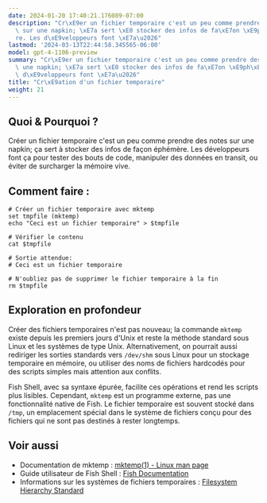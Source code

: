```yaml
---
date: 2024-01-20 17:40:21.176089-07:00
description: "Cr\xE9er un fichier temporaire c'est un peu comme prendre des notes\
  \ sur une napkin; \xE7a sert \xE0 stocker des infos de fa\xE7on \xE9ph\xE9m\xE8\
  re. Les d\xE9veloppeurs font \xE7a\u2026"
lastmod: '2024-03-13T22:44:58.345565-06:00'
model: gpt-4-1106-preview
summary: "Cr\xE9er un fichier temporaire c'est un peu comme prendre des notes sur\
  \ une napkin; \xE7a sert \xE0 stocker des infos de fa\xE7on \xE9ph\xE9m\xE8re. Les\
  \ d\xE9veloppeurs font \xE7a\u2026"
title: "Cr\xE9ation d'un fichier temporaire"
weight: 21
---
```


## Quoi & Pourquoi ?

Créer un fichier temporaire c'est un peu comme prendre des notes sur une napkin; ça sert à stocker des infos de façon éphémère. Les développeurs font ça pour tester des bouts de code, manipuler des données en transit, ou éviter de surcharger la mémoire vive.

## Comment faire :

```Fish Shell
# Créer un fichier temporaire avec mktemp
set tmpfile (mktemp)
echo "Ceci est un fichier temporaire" > $tmpfile

# Vérifier le contenu
cat $tmpfile

# Sortie attendue:
# Ceci est un fichier temporaire

# N'oubliez pas de supprimer le fichier temporaire à la fin
rm $tmpfile
```

## Exploration en profondeur

Créer des fichiers temporaires n'est pas nouveau; la commande `mktemp` existe depuis les premiers jours d'Unix et reste la méthode standard sous Linux et les systèmes de type Unix. Alternativement, on pourrait aussi rediriger les sorties standards vers `/dev/shm` sous Linux pour un stockage temporaire en mémoire, ou utiliser des noms de fichiers hardcodés pour des scripts simples mais attention aux conflits.

Fish Shell, avec sa syntaxe épurée, facilite ces opérations et rend les scripts plus lisibles. Cependant, `mktemp` est un programme externe, pas une fonctionnalité native de Fish. Le fichier temporaire est souvent stocké dans `/tmp`, un emplacement spécial dans le système de fichiers conçu pour des fichiers qui ne sont pas destinés à rester longtemps.

## Voir aussi

- Documentation de mktemp : [mktemp(1) - Linux man page](https://linux.die.net/man/1/mktemp)
- Guide utilisateur de Fish Shell : [Fish Documentation](https://fishshell.com/docs/current/index.html)
- Informations sur les systèmes de fichiers temporaires : [Filesystem Hierarchy Standard](https://refspecs.linuxfoundation.org/FHS_3.0/fhs/ch03s18.html)
